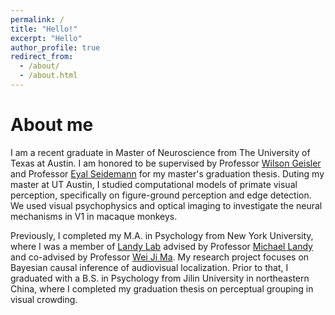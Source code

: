 ```yaml
---
permalink: /
title: "Hello!"
excerpt: "Hello"
author_profile: true
redirect_from: 
  - /about/
  - /about.html
---
```


About me
======
I am a recent graduate in Master of Neuroscience from The University of Texas at Austin. I am honored to be supervised by Professor [Wilson Geisler](https://liberalarts.utexas.edu/psychology/faculty/wsg8) and Professor [Eyal Seidemann](https://liberalarts.utexas.edu/psychology/faculty/es58) for my master's graduation thesis. Duting my master at UT Austin, I studied computational models of primate visual perception, specifically on figure-ground perception and edge detection. We used visual psychophysics and optical imaging to investigate the neural mechanisms in V1 in macaque monkeys. 

Previously, I completed my M.A. in Psychology from New York University, where I was a member of [Landy Lab](http://wp.nyu.edu/landylab) advised by Professor [Michael Landy](https://as.nyu.edu/faculty/michael-s-landy.html) and co-advised by Professor [Wei Ji Ma](https://as.nyu.edu/faculty/weiji-ma.html). My research project focuses on Bayesian causal inference of audiovisual localization. Prior to that, I graduated with a B.S. in Psychology from Jilin University in northeastern China, where I completed my graduation thesis on perceptual grouping in visual crowding.
